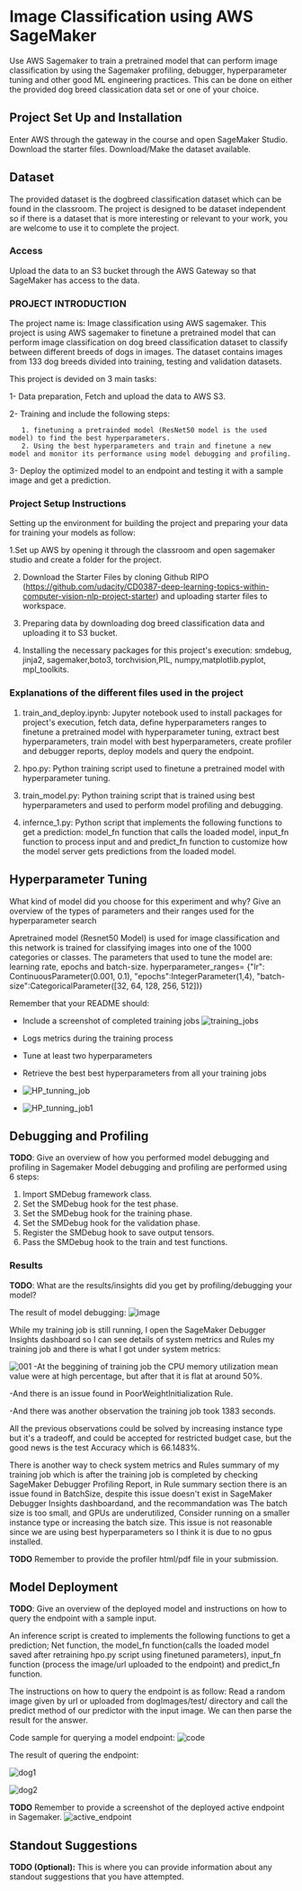 # Image Classification using AWS SageMaker

Use AWS Sagemaker to train a pretrained model that can perform image classification by using the Sagemaker profiling, debugger, hyperparameter tuning and other good ML engineering practices. This can be done on either the provided dog breed classication data set or one of your choice.

## Project Set Up and Installation
Enter AWS through the gateway in the course and open SageMaker Studio. 
Download the starter files.
Download/Make the dataset available. 

## Dataset
The provided dataset is the dogbreed classification dataset which can be found in the classroom.
The project is designed to be dataset independent so if there is a dataset that is more interesting or relevant to your work, you are welcome to use it to complete the project.

### Access
Upload the data to an S3 bucket through the AWS Gateway so that SageMaker has access to the data. 

### PROJECT INTRODUCTION
The project name is: Image classification using AWS sagemaker. This project is using AWS sagemaker to finetune a pretrained model that can perform image classification
on dog breed classification dataset to classify between different breeds of dogs in images. The dataset contains images from 133 dog breeds divided into training, testing and validation datasets.

This project is devided on 3 main tasks:

1- Data preparation, Fetch and upload the data to AWS S3.

2- Training and include the following steps:

       1. finetuning a pretrainded model (ResNet50 model is the used model) to find the best hyperparameters.
       2. Using the best hyperparameters and train and finetune a new model and monitor its performance using model debugging and profiling.
       
3- Deploy the optimized model to an endpoint and testing it with a sample image and get a prediction.



### Project Setup Instructions
Setting up the environment for building the project and preparing your data for training your models as follow:

1.Set up AWS by opening it through the classroom and open sagemaker studio and create a folder for the project.

2. Download the Starter Files by cloning Github RIPO (https://github.com/udacity/CD0387-deep-learning-topics-within-computer-vision-nlp-project-starter) and uploading starter files to workspace.

3. Preparing data by downloading dog breed classification data and uploading it to S3 bucket.

4. Installing the necessary packages  for this project's execution: smdebug, jinja2, sagemaker,boto3, torchvision,PIL, numpy,matplotlib.pyplot, mpl_toolkits.
   


### Explanations of the different files used in the project

1. train_and_deploy.ipynb: Jupyter notebook used to install packages for project's execution, fetch data, define hyperparameters ranges to finetune a pretrained model    with hyperparameter tuning, extract best hyperparameters, train model with best hyperparameters,  create profiler and debugger reports, deploy models and query the    endpoint.

2. hpo.py: Python training script used to finetune a pretrained model with hyperparameter tuning.

3. train_model.py: Python training script that is trained using best hyperparameters and used to perform model profiling and debugging.

4. infernce_1.py: Python script that implements the following functions to  get a prediction: model_fn function that calls the loaded model, input_fn function to      process input and  and predict_fn function to customize how the model server gets predictions from the loaded model.







## Hyperparameter Tuning
What kind of model did you choose for this experiment and why? Give an overview of the types of parameters and their ranges used for the hyperparameter search

Apretrained model (Resnet50 Model) is used for image classification and this network is trained for classifying images into one of the 1000 categories or classes. 
The parameters that used to tune the model are: learning rate, epochs and batch-size. 
hyperparameter_ranges= {"lr": ContinuousParameter(0.001, 0.1),
                        "epochs":IntegerParameter(1,4),
                        "batch-size":CategoricalParameter([32, 64, 128, 256, 512])}
                        

Remember that your README should:
- Include a screenshot of completed training jobs
![training_jobs](https://user-images.githubusercontent.com/81697137/226155910-e816f388-725f-40fe-9ac6-bbc28c7fbf85.png)

- Logs metrics during the training process
- Tune at least two hyperparameters
- Retrieve the best best hyperparameters from all your training jobs
- ![HP_tunning_job](https://user-images.githubusercontent.com/81697137/226155945-86d2d02b-1fbb-4c69-af91-d00ecdd00271.png)
- ![HP_tunning_job1](https://user-images.githubusercontent.com/81697137/226157196-c43b5703-7294-4afe-8612-906d3e2d7837.png)




## Debugging and Profiling
**TODO**: Give an overview of how you performed model debugging and profiling in Sagemaker
Model debugging and profiling are performed using 6 steps:
 1. Import SMDebug framework class.
 2. Set the SMDebug hook for the test phase.
 3. Set the SMDebug hook for the training phase.
 4. Set the SMDebug hook for the validation phase.
 5. Register the SMDebug hook to save output tensors.
 6. Pass the SMDebug hook to the train and test functions.

### Results
**TODO**: What are the results/insights did you get by profiling/debugging your model?

The result of model debugging:
![image](https://user-images.githubusercontent.com/81697137/227808204-037cb10e-6339-4750-b42d-3ca8ca428407.png)

While my training job is still running, I open the SageMaker Debugger Insights dashboard so I can see details of system metrics and Rules my training job and there is what I got under system metrics:

![001](https://user-images.githubusercontent.com/81697137/227809053-cec68431-c7b8-4e64-b7af-4df3ea7b7d18.png)
-At the beggining of training job the CPU memory utilization mean value were at high percentage, but after that it is flat at around 50%. 

-And there is an issue found in  PoorWeightInitialization Rule.

-And there was another observation the training job took 1383 seconds.

All the previous observations could be solved by increasing instance type but it's a tradeoff, and could be accepted for restricted budget case, but the good news is the test Accuracy which is 66.1483%.


There is another way to check system metrics and Rules summary of my training job which is after the training job is completed by checking SageMaker Debugger Profiling Report, in Rule summary section there is an issue found in BatchSize, despite this issue doesn't exist in SageMaker Debugger Insights dashboardand, and the recommandation was The batch size is too small, and GPUs are underutilized, Consider running on a smaller instance type or increasing the batch size. This issue is not reasonable since we are using best hyperparameters so I think it is due to no gpus installed.



**TODO** Remember to provide the profiler html/pdf file in your submission.


## Model Deployment
**TODO**: Give an overview of the deployed model and instructions on how to query the endpoint with a sample input.

An inference script is created to implements the following functions to get a prediction; Net function, the model_fn function(calls the loaded model saved after retraining hpo.py script using finetuned parameters), input_fn function (process the image/url uploaded to the endpoint) and predict_fn function.

The instructions on how to query the endpoint is as follow:
Read a random image given by url or uploaded from dogImages/test/ directory and call the predict method of our predictor with the input image. We can then parse the result for the answer.



Code sample for querying a model endpoint:
![code](https://user-images.githubusercontent.com/81697137/227749040-ea394c4b-3b49-410c-86c5-5deb991b275d.png)

The result of quering the endpoint:

![dog1](https://user-images.githubusercontent.com/81697137/227812905-c5249ecf-dcf1-4fce-9c4f-aca6f2fd5265.png)

![dog2](https://user-images.githubusercontent.com/81697137/227812921-38b68fc3-3fec-48ad-9e96-5524efaf7c5d.png)


 
 

**TODO** Remember to provide a screenshot of the deployed active endpoint in Sagemaker.
![active_endpoint](https://user-images.githubusercontent.com/81697137/226156285-75901835-f9b7-4d99-bf95-43781c15db6a.png)


## Standout Suggestions
**TODO (Optional):** This is where you can provide information about any standout suggestions that you have attempted.
